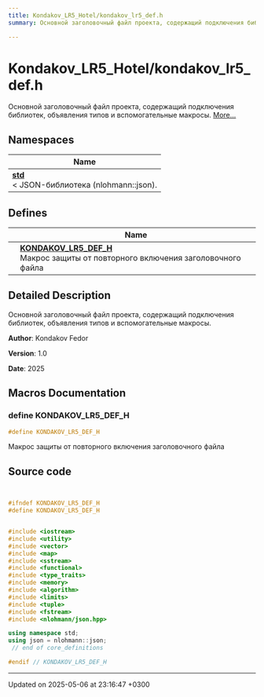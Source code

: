 ```yaml
---
title: Kondakov_LR5_Hotel/kondakov_lr5_def.h
summary: Основной заголовочный файл проекта, содержащий подключения библиотек, объявления типов и вспомогательные макросы. 

---
```


# Kondakov_LR5_Hotel/kondakov_lr5_def.h

Основной заголовочный файл проекта, содержащий подключения библиотек, объявления типов и вспомогательные макросы.  [More...](#detailed-description)

## Namespaces

| Name           |
| -------------- |
| **[std](Namespaces/namespacestd.md)** <br>< JSON-библиотека (nlohmann::json).  |

## Defines

|                | Name           |
| -------------- | -------------- |
|  | **[KONDAKOV_LR5_DEF_H](Files/kondakov__lr5__def_8h.md#define-kondakov-lr5-def-h)** <br>Макрос защиты от повторного включения заголовочного файла  |

## Detailed Description

Основной заголовочный файл проекта, содержащий подключения библиотек, объявления типов и вспомогательные макросы. 

**Author**: Kondakov Fedor 

**Version**: 1.0 

**Date**: 2025 



## Macros Documentation

### define KONDAKOV_LR5_DEF_H

```cpp
#define KONDAKOV_LR5_DEF_H 
```

Макрос защиты от повторного включения заголовочного файла 

## Source code

```cpp


#ifndef KONDAKOV_LR5_DEF_H
#define KONDAKOV_LR5_DEF_H


#include <iostream>      
#include <utility>       
#include <vector>        
#include <map>           
#include <sstream>       
#include <functional>    
#include <type_traits>   
#include <memory>        
#include <algorithm>     
#include <limits>        
#include <tuple>         
#include <fstream>       
#include <nlohmann/json.hpp> 

using namespace std;
using json = nlohmann::json;
 // end of core_definitions

#endif // KONDAKOV_LR5_DEF_H
```


-------------------------------

Updated on 2025-05-06 at 23:16:47 +0300

